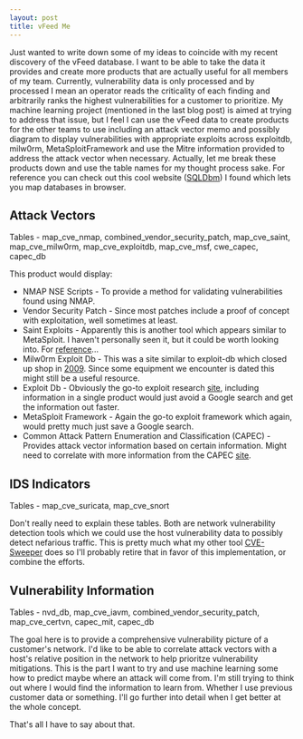 ```yaml
---
layout: post
title: vFeed Me
---
```


Just wanted to write down some of my ideas to coincide with my recent discovery of the vFeed database. I want to be able to take the data it provides and create more products that are actually useful for all members of my team. Currently, vulnerability data is only processed and by processed I mean an operator reads the criticality of each finding and arbitrarily ranks the highest vulnerabilities for a customer to prioritize. My machine learning project (mentioned in the last blog post) is aimed at trying to address that issue, but I feel I can use the vFeed data to create products for the other teams to use including an attack vector memo and possibly diagram to display vulnerabilities with appropriate exploits across exploitdb, milw0rm, MetaSploitFramework and use the Mitre information provided to address the attack vector when necessary. Actually, let me break these products down and use the table names for my thought process sake. For reference you can check out this cool website ([SQLDbm](https://app.sqldbm.com/SQLServer/Share/3yEY6QpkexLZVvaNzDZD_kGFrngIE8md_DYjF4jNYw0)) I found which lets you map databases in browser.  

## Attack Vectors  
  Tables - map_cve_nmap, combined_vendor_security_patch, map_cve_saint, map_cve_milw0rm, map_cve_exploitdb, map_cve_msf, cwe_capec, capec_db  
    
This product would display:  
- NMAP NSE Scripts - To provide a method for validating vulnerabilities found using NMAP.  
- Vendor Security Patch - Since most patches include a proof of concept with exploitation, well sometimes at least.  
- Saint Exploits - Apparently this is another tool which appears similar to MetaSploit. I haven't personally seen it, but it could be worth looking into. For [reference](http://www.saintcorporation.com/products/penetration-testing/)...  
- Milw0rm Exploit Db - This was a site similar to exploit-db which closed up shop in [2009](https://www.darkreading.com/risk/hacking-and-exploit-site-milw0rm-closes-its-doors/d/d-id/1131477). Since some equipment we encounter is dated this might still be a useful resource.
- Exploit Db - Obviously the go-to exploit research [site](https://www.exploit-db.com/), including information in a single product would just avoid a Google search and get the information out faster.  
- MetaSploit Framework - Again the go-to exploit framework which again, would pretty much just save a Google search.
- Common Attack Pattern Enumeration and Classification (CAPEC) - Provides attack vector information based on certain information. Might need to correlate with more information from the CAPEC [site](https://capec.mitre.org/data/index.html).  

## IDS Indicators  
  Tables - map_cve_suricata, map_cve_snort  
    
Don't really need to explain these tables. Both are network vulnerability detection tools which we could use the host vulnerability data to possibly detect nefarious traffic. This is pretty much what my other tool [CVE-Sweeper](https://github.com/Bl00ve/CVE-Sweeper) does so I'll probably retire that in favor of this implementation, or combine the efforts.  

## Vulnerability Information  
  Tables - nvd_db, map_cve_iavm, combined_vendor_security_patch, map_cve_certvn, capec_mit, capec_db  
    
The goal here is to provide a comprehensive vulnerability picture of a customer's network. I'd like to be able to correlate attack vectors with a host's relative position in the network to help prioritze vulnerability mitigations. This is the part I want to try and use machine learning some how to predict maybe where an attack will come from. I'm still trying to think out where I would find the information to learn from. Whether I use previous customer data or something. I'll go further into detail when I get better at the whole concept.  

That's all I have to say about that.
